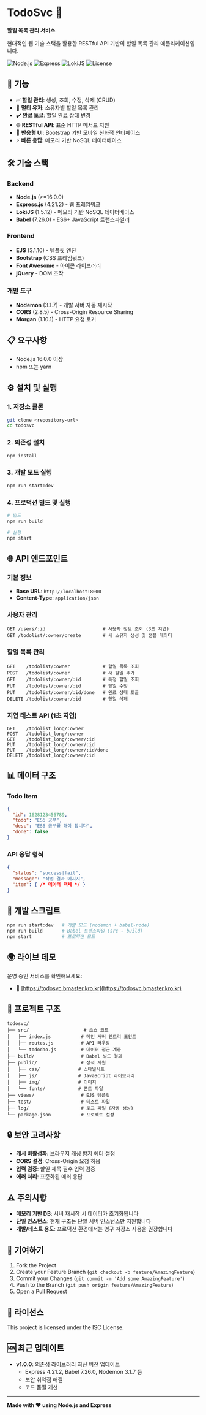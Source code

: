# TodoSvc 📝

**할일 목록 관리 서비스**

현대적인 웹 기술 스택을 활용한 RESTful API 기반의 할일 목록 관리 애플리케이션입니다.

![Node.js](https://img.shields.io/badge/Node.js->=16.0.0-brightgreen)
![Express](https://img.shields.io/badge/Express-4.21.2-blue)
![LokiJS](https://img.shields.io/badge/LokiJS-1.5.12-orange)
![License](https://img.shields.io/badge/License-ISC-yellow)

## 🚀 기능

- ✅ **할일 관리**: 생성, 조회, 수정, 삭제 (CRUD)
- 👤 **멀티 유저**: 소유자별 할일 목록 관리
- ✔️ **완료 토글**: 할일 완료 상태 변경
- 🌐 **RESTful API**: 표준 HTTP 메서드 지원
- 📱 **반응형 UI**: Bootstrap 기반 모바일 친화적 인터페이스
- ⚡ **빠른 응답**: 메모리 기반 NoSQL 데이터베이스

## 🛠️ 기술 스택

### Backend
- **Node.js** (>=16.0.0)
- **Express.js** (4.21.2) - 웹 프레임워크
- **LokiJS** (1.5.12) - 메모리 기반 NoSQL 데이터베이스
- **Babel** (7.26.0) - ES6+ JavaScript 트랜스파일러

### Frontend
- **EJS** (3.1.10) - 템플릿 엔진
- **Bootstrap** (CSS 프레임워크)
- **Font Awesome** - 아이콘 라이브러리
- **jQuery** - DOM 조작

### 개발 도구
- **Nodemon** (3.1.7) - 개발 서버 자동 재시작
- **CORS** (2.8.5) - Cross-Origin Resource Sharing
- **Morgan** (1.10.1) - HTTP 요청 로거

## 📋 요구사항

- Node.js 16.0.0 이상
- npm 또는 yarn

## ⚙️ 설치 및 실행

### 1. 저장소 클론
```bash
git clone <repository-url>
cd todosvc
```

### 2. 의존성 설치
```bash
npm install
```

### 3. 개발 모드 실행
```bash
npm run start:dev
```

### 4. 프로덕션 빌드 및 실행
```bash
# 빌드
npm run build

# 실행
npm start
```

## 🌐 API 엔드포인트

### 기본 정보
- **Base URL**: `http://localhost:8000`
- **Content-Type**: `application/json`

### 사용자 관리
```http
GET /users/:id                     # 사용자 정보 조회 (3초 지연)
GET /todolist/:owner/create        # 새 소유자 생성 및 샘플 데이터
```

### 할일 목록 관리
```http
GET    /todolist/:owner            # 할일 목록 조회
POST   /todolist/:owner            # 새 할일 추가
GET    /todolist/:owner/:id        # 특정 할일 조회
PUT    /todolist/:owner/:id        # 할일 수정
PUT    /todolist/:owner/:id/done   # 완료 상태 토글
DELETE /todolist/:owner/:id        # 할일 삭제
```

### 지연 테스트 API (1초 지연)
```http
GET    /todolist_long/:owner
POST   /todolist_long/:owner
GET    /todolist_long/:owner/:id
PUT    /todolist_long/:owner/:id
PUT    /todolist_long/:owner/:id/done
DELETE /todolist_long/:owner/:id
```

## 📊 데이터 구조

### Todo Item
```json
{
  "id": 1628123456789,
  "todo": "ES6 공부",
  "desc": "ES6 공부를 해야 합니다",
  "done": false
}
```

### API 응답 형식
```json
{
  "status": "success|fail",
  "message": "작업 결과 메시지",
  "item": { /* 데이터 객체 */ }
}
```

## 🔧 개발 스크립트

```bash
npm run start:dev   # 개발 모드 (nodemon + babel-node)
npm run build       # Babel 트랜스파일 (src → build)
npm start           # 프로덕션 모드
```

## 🌍 라이브 데모

운영 중인 서비스를 확인해보세요:
- 🔗 [https://todosvc.bmaster.kro.kr](https://todosvc.bmaster.kro.kr)

## 📁 프로젝트 구조

```
todosvc/
├── src/                    # 소스 코드
│   ├── index.js           # 메인 서버 엔트리 포인트
│   ├── routes.js          # API 라우팅
│   └── tododao.js         # 데이터 접근 계층
├── build/                 # Babel 빌드 결과
├── public/                # 정적 자원
│   ├── css/              # 스타일시트
│   ├── js/               # JavaScript 라이브러리
│   ├── img/              # 이미지
│   └── fonts/            # 폰트 파일
├── views/                 # EJS 템플릿
├── test/                  # 테스트 파일
├── log/                   # 로그 파일 (자동 생성)
└── package.json           # 프로젝트 설정
```

## 🔒 보안 고려사항

- **캐시 비활성화**: 브라우저 캐싱 방지 헤더 설정
- **CORS 설정**: Cross-Origin 요청 허용
- **입력 검증**: 할일 제목 필수 입력 검증
- **에러 처리**: 표준화된 에러 응답

## ⚠️ 주의사항

- **메모리 기반 DB**: 서버 재시작 시 데이터가 초기화됩니다
- **단일 인스턴스**: 현재 구조는 단일 서버 인스턴스만 지원합니다
- **개발/테스트 용도**: 프로덕션 환경에서는 영구 저장소 사용을 권장합니다

## 🤝 기여하기

1. Fork the Project
2. Create your Feature Branch (`git checkout -b feature/AmazingFeature`)
3. Commit your Changes (`git commit -m 'Add some AmazingFeature'`)
4. Push to the Branch (`git push origin feature/AmazingFeature`)
5. Open a Pull Request

## 📄 라이선스

This project is licensed under the ISC License.

## 🆕 최근 업데이트

- **v1.0.0**: 의존성 라이브러리 최신 버전 업데이트
  - Express 4.21.2, Babel 7.26.0, Nodemon 3.1.7 등
  - 보안 취약점 해결
  - 코드 품질 개선

---

**Made with ❤️ using Node.js and Express**
